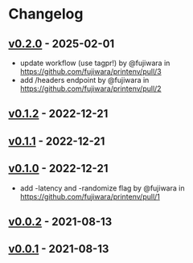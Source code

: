 # Changelog

## [v0.2.0](https://github.com/fujiwara/printenv/compare/v0.1.2...v0.2.0) - 2025-02-01
- update workflow (use tagpr!) by @fujiwara in https://github.com/fujiwara/printenv/pull/3
- add /headers endpoint by @fujiwara in https://github.com/fujiwara/printenv/pull/2

## [v0.1.2](https://github.com/fujiwara/printenv/compare/v0.1.1...v0.1.2) - 2022-12-21

## [v0.1.1](https://github.com/fujiwara/printenv/compare/v0.1.0...v0.1.1) - 2022-12-21

## [v0.1.0](https://github.com/fujiwara/printenv/compare/v0.0.2...v0.1.0) - 2022-12-21
- add -latency and -randomize flag by @fujiwara in https://github.com/fujiwara/printenv/pull/1

## [v0.0.2](https://github.com/fujiwara/printenv/compare/v0.0.1...v0.0.2) - 2021-08-13

## [v0.0.1](https://github.com/fujiwara/printenv/commits/v0.0.1) - 2021-08-13
